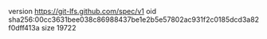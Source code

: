version https://git-lfs.github.com/spec/v1
oid sha256:00cc3631bee038c86988437be1e2b5e57802ac931f2c0185dcd3a82f0dff413a
size 19722
